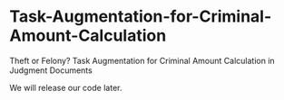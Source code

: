 # Task-Augmentation-for-Criminal-Amount-Calculation
Theft or Felony? Task Augmentation for Criminal Amount Calculation in Judgment Documents

We will release our code later.


